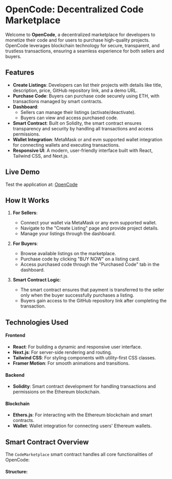 # OpenCode: Decentralized Code Marketplace

Welcome to **OpenCode**, a decentralized marketplace for developers to monetize their code and for users to purchase high-quality projects. OpenCode leverages blockchain technology for secure, transparent, and trustless transactions, ensuring a seamless experience for both sellers and buyers.

## Features

- **Create Listings**: Developers can list their projects with details like title, description, price, GitHub repository link, and a demo URL.
- **Purchase Code**: Buyers can purchase code securely using ETH, with transactions managed by smart contracts.
- **Dashboard**:
  - Sellers can manage their listings (activate/deactivate).
  - Buyers can view and access purchased code.
- **Smart Contract**: Built on Solidity, the smart contract ensures transparency and security by handling all transactions and access permissions.
- **Wallet Integration**: MetaMask or and evm supported wallet integration for connecting wallets and executing transactions.
- **Responsive UI**: A modern, user-friendly interface built with React, Tailwind CSS, and Next.js.

## Live Demo

Test the application at: [OpenCode](https://open-code-ten.vercel.app/)

## How It Works

1. **For Sellers**:
   - Connect your wallet via MetaMask or any evm supported wallet.
   - Navigate to the "Create Listing" page and provide project details.
   - Manage your listings through the dashboard.

2. **For Buyers**:
   - Browse available listings on the marketplace.
   - Purchase code by clicking "BUY NOW" on a listing card.
   - Access purchased code through the "Purchased Code" tab in the dashboard.

3. **Smart Contract Logic**:
   - The smart contract ensures that payment is transferred to the seller only when the buyer successfully purchases a listing.
   - Buyers gain access to the GitHub repository link after completing the transaction.

## Technologies Used

#### Frontend
- **React**: For building a dynamic and responsive user interface.
- **Next.js**: For server-side rendering and routing.
- **Tailwind CSS**: For styling components with utility-first CSS classes.
- **Framer Motion**: For smooth animations and transitions.

#### Backend
- **Solidity**: Smart contract development for handling transactions and permissions on the Ethereum blockchain.

#### Blockchain
- **Ethers.js**: For interacting with the Ethereum blockchain and smart contracts.
- **Wallet**: Wallet integration for connecting users' Ethereum wallets.

## Smart Contract Overview

The `CodeMarketplace` smart contract handles all core functionalities of OpenCode:

#### Structure:
